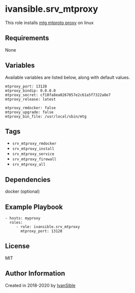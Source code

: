 # ivansible.srv_mtproxy

This role installs [mtg mtproto proxy](https://github.com/9seconds/mtg) on linux


## Requirements

None


## Variables

Available variables are listed below, along with default values.

    mtproxy_port: 13128
    mtproxy_bindip: 0.0.0.0
    mtproxy_secret: cf18fa8ea0267057e2c61a5f7322a8e7
    mtproxy_release: latest

    mtproxy_rmdocker: false
    mtproxy_upgrade: false
    mtproxy_bin_file: /usr/local/sbin/mtg


## Tags

- `srv_mtproxy_rmdocker`
- `srv_mtproxy_install`
- `srv_mtproxy_service`
- `srv_mtproxy_firewall`
- `srv_mtproxy_all`


## Dependencies

docker (optional)


## Example Playbook

    - hosts: myproxy
      roles:
         - role: ivansible.srv_mtproxy
           mtproxy_port: 13128


## License

MIT

## Author Information

Created in 2018-2020 by [IvanSible](https://github.com/ivansible)
